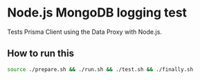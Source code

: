 # Node.js MongoDB logging test

Tests Prisma Client using the Data Proxy with Node.js.

## How to run this

```sh
source ./prepare.sh && ./run.sh && ./test.sh && ./finally.sh
```
